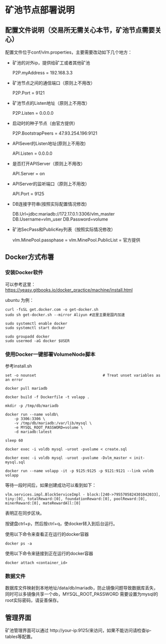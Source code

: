 # 矿池节点部署说明

## 配置文件说明（交易所无需关心本节，矿池节点需要关心）
	
配置文件位于conf/vlm.properties，主要需要改动如下几个地方：
	
- 矿池的对外ip，提供给矿工或者其他矿池
	
	P2P.myAddress = 192.168.3.3

- 矿池节点之间的通信端口（原则上不用改）

	P2P.Port = 9121

- 矿池节点的Listen地址（原则上不用改）

	P2P.Listen = 0.0.0.0

- 启动时的种子节点（由官方提供）

	P2P.BootstrapPeers = 47.93.254.196:9121

- APISever的Listen地址(原则上不用改)

	API.Listen = 0.0.0.0

- 是否打开APIServer（原则上不用改）

	API.Server = on

- APIServer的监听端口（原则上不用改）

	API.Port = 9125
 
- DB连接字符串(按照实际配置情况修改)

	DB.Url=jdbc:mariadb://172.17.0.1:3306/vlm_master
	DB.Username=vlm_user
	DB.Password=volume

- 矿池SecPass和PublicKey列表（按照实际情况修改）

	vlm.MinePool.passphase = 
	vlm.MinePool.PublicList = 官方提供

## Docker方式布署

### 安装Docker软件

可以参考这里：https://yeasy.gitbooks.io/docker_practice/machine/install.html

ubuntu 为例：
	
	curl -fsSL get.docker.com -o get-docker.sh 
	sudo sh get-docker.sh --mirror Aliyun #这里主要是国内加速

	sudo systemctl enable docker
	sudo systemctl start docker

	sudo groupadd docker
	sudo usermod -aG docker $USER

### 使用Docker一键部署VolumeNode脚本

参考install.sh
```
set -o nounset                              # Treat unset variables as an error

docker pull mariadb

docker build -f Dockerfile -t volapp .

mkdir -p /tmp/db/mariadb

docker run --name voldb\
    -p 3306:3306 \
    -v /tmp/db/mariadb:/var/lib/mysql \
    -e MYSQL_ROOT_PASSWORD=volume \
    -d mariadb:latest

sleep 60

docker exec -i voldb mysql -uroot -pvolume < create.sql

docker exec -i voldb mysql -uroot -pvolume -Dvlm_master < init-mysql.sql

docker run --name volapp -it -p 9125:9125 -p 9121:9121 --link voldb volapp

```

等待一段时间后，如果创建成功可以看到如下：

```
vlm.services.impl.BlockServiceImpl - block:[240->7955705824301042033], tiny:[0], totalReward:[0], foundationReward:[0], poolReward:[0], minerReward:[0], mateRewardAll:[0]
```

表明正在同步区块。

按键盘ctrl+p，然后按ctrl+q，使docker转入到后台运行。

使用以下命令来查看正在运行的docker容器
```
docker ps -a
```

使用以下命令来链接到正在运行的docker容器
```
docker attach <container_id>
```


### 数据文件
	
数据库文件映射到本地地址/data/db/mariadb，防止镜像问题导致数据库丢失，同时可以多镜像共享一个db，MYSQL_ROOT_PASSWORD 需要设置为mysql的root实际密码，请妥善保存。

## 管理界面

矿池管理界面可以通过 http://your-ip:9125/来访问，如果不能访问请检查ip-tables等配置。
